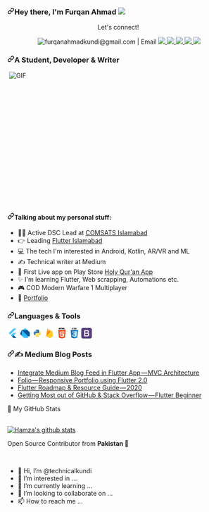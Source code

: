 <article class="markdown-body entry-content container-lg f5" itemprop="text"><h3><a id="user-content-hey-there-im--hamza-" class="anchor" aria-hidden="true" href="#hey-there-im--hamza-"><svg class="octicon octicon-link" viewBox="0 0 16 16" version="1.1" width="16" height="16" aria-hidden="true"><path fill-rule="evenodd" d="M7.775 3.275a.75.75 0 001.06 1.06l1.25-1.25a2 2 0 112.83 2.83l-2.5 2.5a2 2 0 01-2.83 0 .75.75 0 00-1.06 1.06 3.5 3.5 0 004.95 0l2.5-2.5a3.5 3.5 0 00-4.95-4.95l-1.25 1.25zm-4.69 9.64a2 2 0 010-2.83l2.5-2.5a2 2 0 012.83 0 .75.75 0 001.06-1.06 3.5 3.5 0 00-4.95 0l-2.5 2.5a3.5 3.5 0 004.95 4.95l1.25-1.25a.75.75 0 00-1.06-1.06l-1.25 1.25a2 2 0 01-2.83 0z"></path></svg></a>Hey there, I'm  Furqan Ahmad <a target="_blank" rel="noopener noreferrer" href="https://camo.githubusercontent.com/e8e7b06ecf583bc040eb60e44eb5b8e0ecc5421320a92929ce21522dbc34c891/68747470733a2f2f6d656469612e67697068792e636f6d2f6d656469612f6876524a434c467a6361737252346961377a2f67697068792e676966"><img src="https://camo.githubusercontent.com/e8e7b06ecf583bc040eb60e44eb5b8e0ecc5421320a92929ce21522dbc34c891/68747470733a2f2f6d656469612e67697068792e636f6d2f6d656469612f6876524a434c467a6361737252346961377a2f67697068792e676966" width="25px" data-canonical-src="https://media.giphy.com/media/hvRJCLFzcasrR4ia7z/giphy.gif" style="max-width:100%;"></a></h3>
<div align="center">
<p align="center">Let's connect!</p>
    <img src="https://camo.githubusercontent.com/0daee0c1a36b49f53359929a8505b5bcdd870ecec2a095412d5a8c95c02b6ab5/68747470733a2f2f6b6f6d617265762e636f6d2f67687076632f3f757365726e616d653d69717261666174696d616d6526636f6c6f723d626c756576696f6c6574266c6162656c3d50726f66696c652b5669657773" alt="" data-canonical-src="https://komarev.com/ghpvc/?username=iqrafatimame&amp;color=blueviolet&amp;label=Profile+Views" style="max-width:100%;">
    
<img alt="furqanahmadkundi@gmail.com | Email" src="https://camo.githubusercontent.com/1e33d2b738c8780a256b290a0b0be5eb9a2031c942514fdfb8d59df192f1f5d0/68747470733a2f2f696d672e736869656c64732e696f2f62616467652f676d61696c2d2532333144413146322e7376673f267374796c653d666f722d7468652d6261646765266c6f676f3d676d61696c266c6f676f436f6c6f723d776869746526636f6c6f723d423233313231" data-canonical-src="https://img.shields.io/badge/gmail-%231DA1F2.svg?&amp;style=for-the-badge&amp;logo=gmail&amp;logoColor=white&amp;color=B23121" style="max-width:100%;">    
<a href="https://www.twitter.com/technicalkundi/" rel="nofollow">
    <img src="https://camo.githubusercontent.com/5d03c86f6a75f7cbe80d135d9162fbf6dc46a31253cf30a8e9bb8279b4d574d3/68747470733a2f2f696d672e736869656c64732e696f2f62616467652f547769747465722d3144413146323f7374796c653d666f722d7468652d6261646765266c6f676f3d74776974746572266c6f676f436f6c6f723d7768697465" data-canonical-src="https://img.shields.io/badge/Twitter-1DA1F2?style=for-the-badge&amp;logo=twitter&amp;logoColor=white" style="max-width:100%;">
</a>
<a href="https://www.instagram.com/technicalkundi/" rel="nofollow">
    <img src="https://camo.githubusercontent.com/b3d4671768bd0f9b6c8f410a25a96e0c5a4d135208d8910461e986f97e7985ab/68747470733a2f2f696d672e736869656c64732e696f2f62616467652f496e7374616772616d2d4534343035463f7374796c653d666f722d7468652d6261646765266c6f676f3d696e7374616772616d266c6f676f436f6c6f723d7768697465" data-canonical-src="https://img.shields.io/badge/Instagram-E4405F?style=for-the-badge&amp;logo=instagram&amp;logoColor=white" style="max-width:100%;">
</a>
<a href="https://www.linkedin.com/in/technicalkundi/" rel="nofollow">
    <img src="https://camo.githubusercontent.com/a493f6833f99fb3c85788d6d9305e6b7a42b838e5ee5d138fd9a8214a7e77472/68747470733a2f2f696d672e736869656c64732e696f2f62616467652f6c696e6b6564696e2d2532333030373742352e7376673f267374796c653d666f722d7468652d6261646765266c6f676f3d6c696e6b6564696e266c6f676f436f6c6f723d7768697465" data-canonical-src="https://img.shields.io/badge/linkedin-%230077B5.svg?&amp;style=for-the-badge&amp;logo=linkedin&amp;logoColor=white" style="max-width:100%;">
</a>
<a href="https://medium.com/@FurqanAhmadkundi" rel="nofollow">
    <img src="https://camo.githubusercontent.com/031158fe406368e77048939080cdd7894ea1e98b230681dffa5c9b081e507194/68747470733a2f2f696d672e736869656c64732e696f2f62616467652f4d656469756d2d3132313030453f7374796c653d666f722d7468652d6261646765266c6f676f3d6d656469756d266c6f676f436f6c6f723d7768697465" data-canonical-src="https://img.shields.io/badge/Medium-12100E?style=for-the-badge&amp;logo=medium&amp;logoColor=white" style="max-width:100%;">
</a>
<a href="https://www.facebook.com/Furqanahmadkundi/" rel="nofollow">
    <img src="https://camo.githubusercontent.com/2d1ffa69dd491ebeca01b2098cf8233dd09950ff5895abccd5b455ca442abc59/68747470733a2f2f696d672e736869656c64732e696f2f62616467652f46616365626f6f6b2d3138373746323f7374796c653d666f722d7468652d6261646765266c6f676f3d66616365626f6f6b266c6f676f436f6c6f723d7768697465" data-canonical-src="https://img.shields.io/badge/Facebook-1877F2?style=for-the-badge&amp;logo=facebook&amp;logoColor=white" style="max-width:100%;">
</a>

</div>
<h3><a id="user-content-a-student-developer--writer" class="anchor" aria-hidden="true" href="#a-student-developer--writer"><svg class="octicon octicon-link" viewBox="0 0 16 16" version="1.1" width="16" height="16" aria-hidden="true"><path fill-rule="evenodd" d="M7.775 3.275a.75.75 0 001.06 1.06l1.25-1.25a2 2 0 112.83 2.83l-2.5 2.5a2 2 0 01-2.83 0 .75.75 0 00-1.06 1.06 3.5 3.5 0 004.95 0l2.5-2.5a3.5 3.5 0 00-4.95-4.95l-1.25 1.25zm-4.69 9.64a2 2 0 010-2.83l2.5-2.5a2 2 0 012.83 0 .75.75 0 001.06-1.06 3.5 3.5 0 00-4.95 0l-2.5 2.5a3.5 3.5 0 004.95 4.95l1.25-1.25a.75.75 0 00-1.06-1.06l-1.25 1.25a2 2 0 01-2.83 0z"></path></svg></a>A Student, Developer &amp; Writer</h3>
<p><a target="_blank" rel="noopener noreferrer" href="/m-hamzashakeel/m-hamzashakeel/blob/master/code.gif"><img align="right" alt="GIF" src="/m-hamzashakeel/m-hamzashakeel/raw/master/code.gif" width="500" height="320" style="max-width:100%;"></a></p>
<h4><a id="user-content-talking-about-my-personal-stuff" class="anchor" aria-hidden="true" href="#talking-about-my-personal-stuff"><svg class="octicon octicon-link" viewBox="0 0 16 16" version="1.1" width="16" height="16" aria-hidden="true"><path fill-rule="evenodd" d="M7.775 3.275a.75.75 0 001.06 1.06l1.25-1.25a2 2 0 112.83 2.83l-2.5 2.5a2 2 0 01-2.83 0 .75.75 0 00-1.06 1.06 3.5 3.5 0 004.95 0l2.5-2.5a3.5 3.5 0 00-4.95-4.95l-1.25 1.25zm-4.69 9.64a2 2 0 010-2.83l2.5-2.5a2 2 0 012.83 0 .75.75 0 001.06-1.06 3.5 3.5 0 00-4.95 0l-2.5 2.5a3.5 3.5 0 004.95 4.95l1.25-1.25a.75.75 0 00-1.06-1.06l-1.25 1.25a2 2 0 01-2.83 0z"></path></svg></a>Talking about my personal stuff:</h4>
<ul>
<li><g-emoji class="g-emoji" alias="raising_hand_man" fallback-src="https://github.githubassets.com/images/icons/emoji/unicode/1f64b-2642.png">🙋&zwj;♂️</g-emoji> Active DSC Lead at <a href="https://dsc.community.dev/comsats-university-islamabad/" rel="nofollow">COMSATS Islamabad</a></li>
<li><g-emoji class="g-emoji" alias="point_right" fallback-src="https://github.githubassets.com/images/icons/emoji/unicode/1f449.png">👉</g-emoji> Leading <a href="http://facebook.com/FlutterIslamabadPakistan" rel="nofollow">Flutter Islamabad</a></li>
<li><g-emoji class="g-emoji" alias="computer" fallback-src="https://github.githubassets.com/images/icons/emoji/unicode/1f4bb.png">💻</g-emoji> The tech I'm interested in Android, Kotlin, AR/VR and ML</li>
<li><g-emoji class="g-emoji" alias="writing_hand" fallback-src="https://github.githubassets.com/images/icons/emoji/unicode/270d.png">✍</g-emoji> Technical writer at Medium</li>
<li><g-emoji class="g-emoji" alias="iphone" fallback-src="https://github.githubassets.com/images/icons/emoji/unicode/1f4f1.png">📱</g-emoji> First Live app on Play Store <a href="https://github.com/m-hamzashakeel/The_Holy_Quran_App">Holy Qur'an App</a></li>
<li><g-emoji class="g-emoji" alias="sparkles" fallback-src="https://github.githubassets.com/images/icons/emoji/unicode/2728.png">✨</g-emoji> I'm learning Flutter, Web scrapping, Automations etc.</li>
<li><g-emoji class="g-emoji" alias="video_game" fallback-src="https://github.githubassets.com/images/icons/emoji/unicode/1f3ae.png">🎮</g-emoji> COD Modern Warfare 1 Multiplayer</li>
<li><g-emoji class="g-emoji" alias="page_facing_up" fallback-src="https://github.githubassets.com/images/icons/emoji/unicode/1f4c4.png">📄</g-emoji> <a href="http://m-hamzashakeel.github.io" rel="nofollow">Portfolio</a></li>
</ul>
<h3><a id="user-content-languages--tools" class="anchor" aria-hidden="true" href="#languages--tools"><svg class="octicon octicon-link" viewBox="0 0 16 16" version="1.1" width="16" height="16" aria-hidden="true"><path fill-rule="evenodd" d="M7.775 3.275a.75.75 0 001.06 1.06l1.25-1.25a2 2 0 112.83 2.83l-2.5 2.5a2 2 0 01-2.83 0 .75.75 0 00-1.06 1.06 3.5 3.5 0 004.95 0l2.5-2.5a3.5 3.5 0 00-4.95-4.95l-1.25 1.25zm-4.69 9.64a2 2 0 010-2.83l2.5-2.5a2 2 0 012.83 0 .75.75 0 001.06-1.06 3.5 3.5 0 00-4.95 0l-2.5 2.5a3.5 3.5 0 004.95 4.95l1.25-1.25a.75.75 0 00-1.06-1.06l-1.25 1.25a2 2 0 01-2.83 0z"></path></svg></a>Languages &amp; Tools</h3>
<p><code><a target="_blank" rel="noopener noreferrer" href="https://raw.githubusercontent.com/github/explore/80688e429a7d4ef2fca1e82350fe8e3517d3494d/topics/flutter/flutter.png"><img width="24px" src="https://raw.githubusercontent.com/github/explore/80688e429a7d4ef2fca1e82350fe8e3517d3494d/topics/flutter/flutter.png" style="max-width:100%;"></a></code>
<code><a target="_blank" rel="noopener noreferrer" href="https://raw.githubusercontent.com/github/explore/80688e429a7d4ef2fca1e82350fe8e3517d3494d/topics/dart/dart.png"><img width="24px" src="https://raw.githubusercontent.com/github/explore/80688e429a7d4ef2fca1e82350fe8e3517d3494d/topics/dart/dart.png" style="max-width:100%;"></a></code>
<code><a target="_blank" rel="noopener noreferrer" href="https://raw.githubusercontent.com/github/explore/80688e429a7d4ef2fca1e82350fe8e3517d3494d/topics/python/python.png"><img width="24px" src="https://raw.githubusercontent.com/github/explore/80688e429a7d4ef2fca1e82350fe8e3517d3494d/topics/python/python.png" style="max-width:100%;"></a></code>
<code><a target="_blank" rel="noopener noreferrer" href="https://raw.githubusercontent.com/github/explore/80688e429a7d4ef2fca1e82350fe8e3517d3494d/topics/firebase/firebase.png"><img width="24px" src="https://raw.githubusercontent.com/github/explore/80688e429a7d4ef2fca1e82350fe8e3517d3494d/topics/firebase/firebase.png" style="max-width:100%;"></a></code>
<code><a target="_blank" rel="noopener noreferrer" href="https://raw.githubusercontent.com/github/explore/80688e429a7d4ef2fca1e82350fe8e3517d3494d/topics/html/html.png"><img width="24px" src="https://raw.githubusercontent.com/github/explore/80688e429a7d4ef2fca1e82350fe8e3517d3494d/topics/html/html.png" style="max-width:100%;"></a></code>
<code><a target="_blank" rel="noopener noreferrer" href="https://raw.githubusercontent.com/github/explore/80688e429a7d4ef2fca1e82350fe8e3517d3494d/topics/css/css.png"><img width="24px" src="https://raw.githubusercontent.com/github/explore/80688e429a7d4ef2fca1e82350fe8e3517d3494d/topics/css/css.png" style="max-width:100%;"></a></code>
<code><a target="_blank" rel="noopener noreferrer" href="https://raw.githubusercontent.com/github/explore/80688e429a7d4ef2fca1e82350fe8e3517d3494d/topics/bootstrap/bootstrap.png"><img width="24px" src="https://raw.githubusercontent.com/github/explore/80688e429a7d4ef2fca1e82350fe8e3517d3494d/topics/bootstrap/bootstrap.png" style="max-width:100%;"></a></code></p>
<h3><a id="user-content--medium-blog-posts" class="anchor" aria-hidden="true" href="#-medium-blog-posts"><svg class="octicon octicon-link" viewBox="0 0 16 16" version="1.1" width="16" height="16" aria-hidden="true"><path fill-rule="evenodd" d="M7.775 3.275a.75.75 0 001.06 1.06l1.25-1.25a2 2 0 112.83 2.83l-2.5 2.5a2 2 0 01-2.83 0 .75.75 0 00-1.06 1.06 3.5 3.5 0 004.95 0l2.5-2.5a3.5 3.5 0 00-4.95-4.95l-1.25 1.25zm-4.69 9.64a2 2 0 010-2.83l2.5-2.5a2 2 0 012.83 0 .75.75 0 001.06-1.06 3.5 3.5 0 00-4.95 0l-2.5 2.5a3.5 3.5 0 004.95 4.95l1.25-1.25a.75.75 0 00-1.06-1.06l-1.25 1.25a2 2 0 01-2.83 0z"></path></svg></a><g-emoji class="g-emoji" alias="writing_hand" fallback-src="https://github.githubassets.com/images/icons/emoji/unicode/270d.png">✍</g-emoji> Medium Blog Posts</h3>

<ul>
<li><a href="https://itnext.io/integrate-medium-blog-feed-in-flutter-app-mvc-architecture-3e0b3c90bfa3?source=rss-198dec8dcf4a------2" rel="nofollow">Integrate Medium Blog Feed in Flutter App&#8202;—&#8202;MVC Architecture</a></li>
<li><a href="https://itnext.io/folio-responsive-portfolio-using-flutter-2-0-86ae3e6cce4f?source=rss-198dec8dcf4a------2" rel="nofollow">Folio&#8202;—&#8202;Responsive Portfolio using Flutter 2.0</a></li>
<li><a href="https://itnext.io/flutter-roadmap-resource-guide-2020-2ea6e4460a15?source=rss-198dec8dcf4a------2" rel="nofollow">Flutter Roadmap &amp; Resource Guide&#8202;—&#8202;2020</a></li>
<li><a href="https://technicalkundi.medium.com/getting-most-out-of-github-stack-overflow-flutter-beginner-5ad8ed01cdef?source=rss-198dec8dcf4a------2" rel="nofollow">Getting Most out of GitHub &amp; Stack Overflow&#8202;—&#8202;Flutter Beginner</a></li>
</ul>

<summary><g-emoji class="g-emoji" alias="memo" fallback-src="https://github.githubassets.com/images/icons/emoji/unicode/1f4dd.png">📝</g-emoji> My GitHub Stats</summary>
<br>
<p><a href="https://github.com/m-hamzashakeel/github-readme-stats"><img src="https://camo.githubusercontent.com/d1fbe00dfd0ae1ee20568d3f5f1d405b3aead759f86a59f3ad4a527c21dbfa47/68747470733a2f2f6769746875622d726561646d652d73746174732e76657263656c2e6170702f6170693f757365726e616d653d6d2d68616d7a617368616b65656c267468656d653d676f7468616d" alt="Hamza's github stats" data-canonical-src="https://github-readme-stats.vercel.app/api?username=m-hamzashakeel&amp;theme=gotham" style="max-width:100%;"></a></p>
<p>Open Source Contributor from <b>Pakistan<b> <g-emoji class="g-emoji" alias="green_heart" fallback-src="https://github.githubassets.com/images/icons/emoji/unicode/1f49a.png">💚</g-emoji></b></b></p><b><b>
<p><a target="_blank" rel="noopener noreferrer" href="https://camo.githubusercontent.com/da962a0d29a4a56de89ce9fd83be1212fa8426e3a486af186412626dd974b9a8/68747470733a2f2f76697369746f722d62616467652e676c697463682e6d652f62616467653f706167655f69643d6d2d68616d7a617368616b65656c2e6d2d68616d7a617368616b65656c"><img src="https://camo.githubusercontent.com/da962a0d29a4a56de89ce9fd83be1212fa8426e3a486af186412626dd974b9a8/68747470733a2f2f76697369746f722d62616467652e676c697463682e6d652f62616467653f706167655f69643d6d2d68616d7a617368616b65656c2e6d2d68616d7a617368616b65656c" alt="" data-canonical-src="https://visitor-badge.glitch.me/badge?page_id=m-hamzashakeel.m-hamzashakeel" style="max-width:100%;"></a></p>
</b></b></article>


- 👋 Hi, I’m @technicalkundi
- 👀 I’m interested in ...
- 🌱 I’m currently learning ...
- 💞️ I’m looking to collaborate on ...
- 📫 How to reach me ...

<!---
technicalkundi/technicalkundi is a ✨ special ✨ repository because its `README.md` (this file) appears on your GitHub profile.
You can click the Preview link to take a look at your changes.
--->
